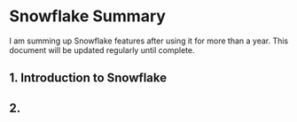 # Snowflake Summary
I am summing up Snowflake features after using it for more than a year. This document will be updated regularly until complete. 

## 1. Introduction to Snowflake

## 2. 